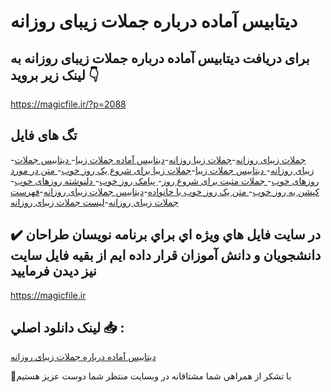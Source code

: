 #  دیتابیس آماده درباره جملات زیبای روزانه

## برای دریافت  دیتابیس آماده درباره جملات زیبای روزانه به لینک زیر بروید 👇

https://magicfile.ir/?p=2088

## تگ های فایل

-[جملات زیبای روزانه](https://magicfile.ir/product/%d8%af%d9%8a%d8%aa%d8%a7%d8%a8%d9%8a%d8%b3-%d8%a2%d9%85%d8%a7%d8%af%d9%87-%d8%af%d8%b1%d8%a8%d8%a7%d8%b1%d9%87-%d8%ac%d9%85%d9%84%d8%a7%d8%aa-%d8%b2%d9%8a%d8%a8%d8%a7%d9%8a-%d8%b1%d9%88%d8%b2%d8%a7%d9%86%d9%87/)-[جملات زیبا روزانه](https://magicfile.ir/product/%d8%af%d9%8a%d8%aa%d8%a7%d8%a8%d9%8a%d8%b3-%d8%a2%d9%85%d8%a7%d8%af%d9%87-%d8%af%d8%b1%d8%a8%d8%a7%d8%b1%d9%87-%d8%ac%d9%85%d9%84%d8%a7%d8%aa-%d8%b2%d9%8a%d8%a8%d8%a7%d9%8a-%d8%b1%d9%88%d8%b2%d8%a7%d9%86%d9%87/)-[دیتابیس آماده جملات زیبا](https://magicfile.ir/product/%d8%af%d9%8a%d8%aa%d8%a7%d8%a8%d9%8a%d8%b3-%d8%a2%d9%85%d8%a7%d8%af%d9%87-%d8%af%d8%b1%d8%a8%d8%a7%d8%b1%d9%87-%d8%ac%d9%85%d9%84%d8%a7%d8%aa-%d8%b2%d9%8a%d8%a8%d8%a7%d9%8a-%d8%b1%d9%88%d8%b2%d8%a7%d9%86%d9%87/)-[ دیتابیس جملات زیبای روزانه](https://magicfile.ir/product/%d8%af%d9%8a%d8%aa%d8%a7%d8%a8%d9%8a%d8%b3-%d8%a2%d9%85%d8%a7%d8%af%d9%87-%d8%af%d8%b1%d8%a8%d8%a7%d8%b1%d9%87-%d8%ac%d9%85%d9%84%d8%a7%d8%aa-%d8%b2%d9%8a%d8%a8%d8%a7%d9%8a-%d8%b1%d9%88%d8%b2%d8%a7%d9%86%d9%87/)-[ دیتابیس جملات زیبا](https://magicfile.ir/product/%d8%af%d9%8a%d8%aa%d8%a7%d8%a8%d9%8a%d8%b3-%d8%a2%d9%85%d8%a7%d8%af%d9%87-%d8%af%d8%b1%d8%a8%d8%a7%d8%b1%d9%87-%d8%ac%d9%85%d9%84%d8%a7%d8%aa-%d8%b2%d9%8a%d8%a8%d8%a7%d9%8a-%d8%b1%d9%88%d8%b2%d8%a7%d9%86%d9%87/)-[جملات زیبا برای شروع یک روز خوب](https://magicfile.ir/product/%d8%af%d9%8a%d8%aa%d8%a7%d8%a8%d9%8a%d8%b3-%d8%a2%d9%85%d8%a7%d8%af%d9%87-%d8%af%d8%b1%d8%a8%d8%a7%d8%b1%d9%87-%d8%ac%d9%85%d9%84%d8%a7%d8%aa-%d8%b2%d9%8a%d8%a8%d8%a7%d9%8a-%d8%b1%d9%88%d8%b2%d8%a7%d9%86%d9%87/)-[ متن در مورد روزهای خوب](https://magicfile.ir/product/%d8%af%d9%8a%d8%aa%d8%a7%d8%a8%d9%8a%d8%b3-%d8%a2%d9%85%d8%a7%d8%af%d9%87-%d8%af%d8%b1%d8%a8%d8%a7%d8%b1%d9%87-%d8%ac%d9%85%d9%84%d8%a7%d8%aa-%d8%b2%d9%8a%d8%a8%d8%a7%d9%8a-%d8%b1%d9%88%d8%b2%d8%a7%d9%86%d9%87/)-[ جملات مثبت برای شروع روز](https://magicfile.ir/product/%d8%af%d9%8a%d8%aa%d8%a7%d8%a8%d9%8a%d8%b3-%d8%a2%d9%85%d8%a7%d8%af%d9%87-%d8%af%d8%b1%d8%a8%d8%a7%d8%b1%d9%87-%d8%ac%d9%85%d9%84%d8%a7%d8%aa-%d8%b2%d9%8a%d8%a8%d8%a7%d9%8a-%d8%b1%d9%88%d8%b2%d8%a7%d9%86%d9%87/)-[ پیامک روز خوب](https://magicfile.ir/product/%d8%af%d9%8a%d8%aa%d8%a7%d8%a8%d9%8a%d8%b3-%d8%a2%d9%85%d8%a7%d8%af%d9%87-%d8%af%d8%b1%d8%a8%d8%a7%d8%b1%d9%87-%d8%ac%d9%85%d9%84%d8%a7%d8%aa-%d8%b2%d9%8a%d8%a8%d8%a7%d9%8a-%d8%b1%d9%88%d8%b2%d8%a7%d9%86%d9%87/)-[ دلنوشته روزهای خوب](https://magicfile.ir/product/%d8%af%d9%8a%d8%aa%d8%a7%d8%a8%d9%8a%d8%b3-%d8%a2%d9%85%d8%a7%d8%af%d9%87-%d8%af%d8%b1%d8%a8%d8%a7%d8%b1%d9%87-%d8%ac%d9%85%d9%84%d8%a7%d8%aa-%d8%b2%d9%8a%d8%a8%d8%a7%d9%8a-%d8%b1%d9%88%d8%b2%d8%a7%d9%86%d9%87/)-[ کپشن یه روز خوب](https://magicfile.ir/product/%d8%af%d9%8a%d8%aa%d8%a7%d8%a8%d9%8a%d8%b3-%d8%a2%d9%85%d8%a7%d8%af%d9%87-%d8%af%d8%b1%d8%a8%d8%a7%d8%b1%d9%87-%d8%ac%d9%85%d9%84%d8%a7%d8%aa-%d8%b2%d9%8a%d8%a8%d8%a7%d9%8a-%d8%b1%d9%88%d8%b2%d8%a7%d9%86%d9%87/)-[ متن یک روز خوب با خانواده](https://magicfile.ir/product/%d8%af%d9%8a%d8%aa%d8%a7%d8%a8%d9%8a%d8%b3-%d8%a2%d9%85%d8%a7%d8%af%d9%87-%d8%af%d8%b1%d8%a8%d8%a7%d8%b1%d9%87-%d8%ac%d9%85%d9%84%d8%a7%d8%aa-%d8%b2%d9%8a%d8%a8%d8%a7%d9%8a-%d8%b1%d9%88%d8%b2%d8%a7%d9%86%d9%87/)-[دیتابیس جملات زیبای روزانه](https://magicfile.ir/product/%d8%af%d9%8a%d8%aa%d8%a7%d8%a8%d9%8a%d8%b3-%d8%a2%d9%85%d8%a7%d8%af%d9%87-%d8%af%d8%b1%d8%a8%d8%a7%d8%b1%d9%87-%d8%ac%d9%85%d9%84%d8%a7%d8%aa-%d8%b2%d9%8a%d8%a8%d8%a7%d9%8a-%d8%b1%d9%88%d8%b2%d8%a7%d9%86%d9%87/)-[فهرست جملات زیبای روزانه](https://magicfile.ir/product/%d8%af%d9%8a%d8%aa%d8%a7%d8%a8%d9%8a%d8%b3-%d8%a2%d9%85%d8%a7%d8%af%d9%87-%d8%af%d8%b1%d8%a8%d8%a7%d8%b1%d9%87-%d8%ac%d9%85%d9%84%d8%a7%d8%aa-%d8%b2%d9%8a%d8%a8%d8%a7%d9%8a-%d8%b1%d9%88%d8%b2%d8%a7%d9%86%d9%87/)-[لیست جملات زیبای روزانه](https://magicfile.ir/product/%d8%af%d9%8a%d8%aa%d8%a7%d8%a8%d9%8a%d8%b3-%d8%a2%d9%85%d8%a7%d8%af%d9%87-%d8%af%d8%b1%d8%a8%d8%a7%d8%b1%d9%87-%d8%ac%d9%85%d9%84%d8%a7%d8%aa-%d8%b2%d9%8a%d8%a8%d8%a7%d9%8a-%d8%b1%d9%88%d8%b2%d8%a7%d9%86%d9%87/)

## ✔️ در سايت فايل هاي ويژه اي براي برنامه نويسان طراحان دانشجويان و دانش آموزان قرار داده ايم از بقيه فايل سايت نيز ديدن فرماييد

https://magicfile.ir


## لينک دانلود اصلي 📥 :

[ دیتابیس آماده درباره جملات زیبای روزانه](https://magicfile.ir/product/%d8%af%d9%8a%d8%aa%d8%a7%d8%a8%d9%8a%d8%b3-%d8%a2%d9%85%d8%a7%d8%af%d9%87-%d8%af%d8%b1%d8%a8%d8%a7%d8%b1%d9%87-%d8%ac%d9%85%d9%84%d8%a7%d8%aa-%d8%b2%d9%8a%d8%a8%d8%a7%d9%8a-%d8%b1%d9%88%d8%b2%d8%a7%d9%86%d9%87/) 


🙏با تشکر از همراهي شما مشتاقانه در وبسایت منتظر شما دوست عزیز هستیم

